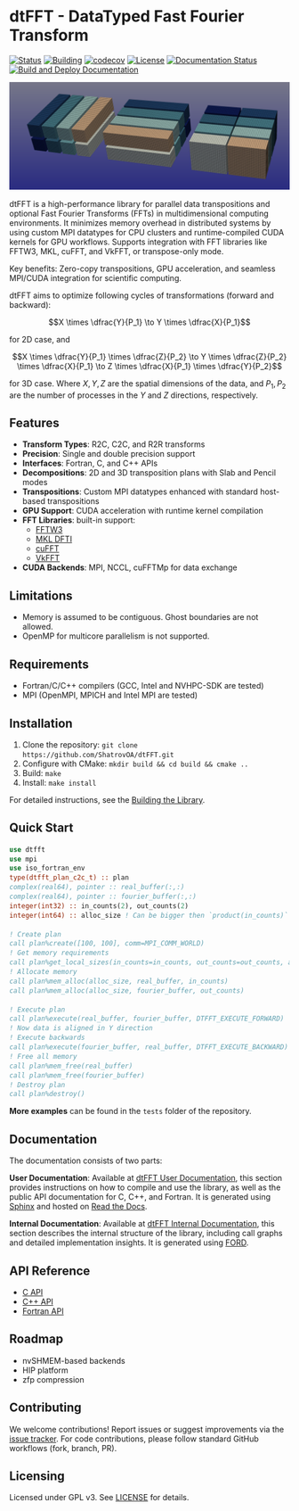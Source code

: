 # dtFFT - DataTyped Fast Fourier Transform

[![Status](https://img.shields.io/badge/status-stable-brightgreen.svg)](https://github.com/ShatrovOA/dtFFT/releases)
[![Building](https://github.com/ShatrovOA/dtFFT/actions/workflows/gnu_linux.yml/badge.svg)](https://github.com/ShatrovOA/dtFFT/actions/workflows/gnu_linux.yml)
[![codecov](https://codecov.io/gh/ShatrovOA/dtFFT/graph/badge.svg?token=6BI4AQVH7Z)](https://codecov.io/gh/ShatrovOA/dtFFT)
[![License](https://img.shields.io/github/license/ShatrovOA/dtFFT?color=brightgreen&logo=License)](https://github.com/ShatrovOA/dtFFT/blob/main/LICENSE)
[![Documentation Status](https://readthedocs.org/projects/dtfft/badge/?version=latest)](https://dtfft.readthedocs.io/latest/?badge=latest)
[![Build and Deploy Documentation](https://github.com/ShatrovOA/dtFFT/actions/workflows/gh-pages.yml/badge.svg)](https://github.com/ShatrovOA/dtFFT/actions/workflows/gh-pages.yml)

![Pencils](docs/images/pencils.png)

dtFFT is a high-performance library for parallel data transpositions and optional Fast Fourier Transforms (FFTs) in multidimensional computing environments. It minimizes memory overhead in distributed systems by using custom MPI datatypes for CPU clusters and runtime-compiled CUDA kernels for GPU workflows. Supports integration with FFT libraries like FFTW3, MKL, cuFFT, and VkFFT, or transpose-only mode.

Key benefits: Zero-copy transpositions, GPU acceleration, and seamless MPI/CUDA integration for scientific computing.

dtFFT aims to optimize following cycles of transformations (forward and backward):

```math
X \times \dfrac{Y}{P_1} \to Y \times \dfrac{X}{P_1}
```
for 2D case, and
```math
X \times \dfrac{Y}{P_1} \times \dfrac{Z}{P_2} \to Y \times \dfrac{Z}{P_2} \times \dfrac{X}{P_1} \to Z \times \dfrac{X}{P_1} \times \dfrac{Y}{P_2}
```
for 3D case. Where $X, Y, Z$ are the spatial dimensions of the data, and $P_1, P_2$ are the number of processes in the $Y$ and $Z$ directions, respectively.

## Features
- **Transform Types**: R2C, C2C, and R2R transforms
- **Precision**: Single and double precision support
- **Interfaces**: Fortran, C, and C++ APIs
- **Decompositions**: 2D and 3D transposition plans with Slab and Pencil modes
- **Transpositions**: Custom MPI datatypes enhanced with standard host-based transpositions
- **GPU Support**: CUDA acceleration with runtime kernel compilation
- **FFT Libraries**: built-in support:
  - [FFTW3](https://www.fftw.org/)
  - [MKL DFTI](https://www.intel.com/content/www/us/en/docs/onemkl/developer-reference-fortran/2024-2/fourier-transform-functions.html)
  - [cuFFT](https://docs.nvidia.com/cuda/cufft/)
  - [VkFFT](https://github.com/DTolm/VkFFT)
- **CUDA Backends**: MPI, NCCL, cuFFTMp for data exchange

## Limitations
- Memory is assumed to be contiguous. Ghost boundaries are not allowed.
- OpenMP for multicore parallelism is not supported.

## Requirements
- Fortran/C/C++ compilers (GCC, Intel and NVHPC-SDK are tested)
- MPI (OpenMPI, MPICH and Intel MPI are tested)

## Installation
1. Clone the repository: `git clone https://github.com/ShatrovOA/dtFFT.git`
2. Configure with CMake: `mkdir build && cd build && cmake ..`
3. Build: `make`
4. Install: `make install`

For detailed instructions, see the [Building the Library](https://dtfft.readthedocs.io/latest/build.html).

## Quick Start
```fortran
use dtfft
use mpi
use iso_fortran_env
type(dtfft_plan_c2c_t) :: plan
complex(real64), pointer :: real_buffer(:,:)
complex(real64), pointer :: fourier_buffer(:,:)
integer(int32) :: in_counts(2), out_counts(2)
integer(int64) :: alloc_size ! Can be bigger then `product(in_counts)` and `product(out_counts)`

! Create plan
call plan%create([100, 100], comm=MPI_COMM_WORLD)
! Get memory requirements
call plan%get_local_sizes(in_counts=in_counts, out_counts=out_counts, alloc_size=alloc_size)
! Allocate memory
call plan%mem_alloc(alloc_size, real_buffer, in_counts)
call plan%mem_alloc(alloc_size, fourier_buffer, out_counts)

! Execute plan
call plan%execute(real_buffer, fourier_buffer, DTFFT_EXECUTE_FORWARD)
! Now data is aligned in Y direction
! Execute backwards
call plan%execute(fourier_buffer, real_buffer, DTFFT_EXECUTE_BACKWARD)
! Free all memory
call plan%mem_free(real_buffer)
call plan%mem_free(fourier_buffer)
! Destroy plan
call plan%destroy()
```
**More examples** can be found in the `tests` folder of the repository.

## Documentation

The documentation consists of two parts:

**User Documentation**:
Available at [dtFFT User Documentation](https://dtfft.readthedocs.io/latest/index.html), this section provides instructions on how to compile and use the library, as well as the public API documentation for C, C++, and Fortran. It is generated using [Sphinx](https://www.sphinx-doc.org/) and hosted on [Read the Docs](https://readthedocs.org/).

**Internal Documentation**:
Available at [dtFFT Internal Documentation](https://shatrovoa.github.io/dtFFT/index.html), this section describes the internal structure of the library, including call graphs and detailed implementation insights. It is generated using [FORD](https://forddocs.readthedocs.io/en/latest/index.html).

## API Reference
- [C API](https://dtfft.readthedocs.io/latest/api_c.html)
- [C++ API](https://dtfft.readthedocs.io/latest/api_cxx.html)
- [Fortran API](https://dtfft.readthedocs.io/latest/api_fortran.html)

## Roadmap
- nvSHMEM-based backends
- HIP platform
- zfp compression

## Contributing
We welcome contributions! Report issues or suggest improvements via the [issue tracker](https://github.com/ShatrovOA/dtFFT/issues). For code contributions, please follow standard GitHub workflows (fork, branch, PR).

## Licensing
Licensed under GPL v3. See [LICENSE](LICENSE) for details.